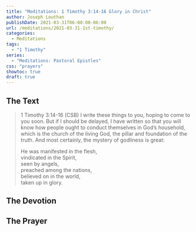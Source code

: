 ```yaml
---
title: "Meditations: 1 Timothy 3:14-16 Glory in Christ"
author: Joseph Louthan
publishDate: 2021-03-31T06:00:00-06:00
url: /meditations/2021-03-31-1st-timothy/
categories:
  - Meditations
tags:
  - "1 Timothy"
series:
  - "Meditations: Pastoral Epistles"
css: "prayers"
showtoc: true
draft: true
---
```


## The Text

>1 Timothy 3:14-16 (CSB) I write these things to you, hoping to come to you soon. But if I should be delayed, I have written so that you will know how people ought to conduct themselves in God’s household, which is the church of the living God, the pillar and foundation of the truth. And most certainly, the mystery of godliness is great:
>
>He was manifested in the flesh,  
>vindicated in the Spirit,  
>seen by angels,  
>preached among the nations,  
>believed on in the world,  
>taken up in glory.

## The Devotion


## The Prayer

<div style="font-variant: small-caps;">

</div>

```text

```
